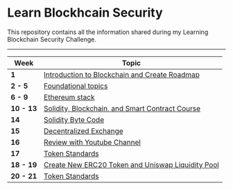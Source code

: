 # Learn Blockhcain Security

This repository contains all the information shared during my Learning Blockchain Security Challenge.

-------
Week | Topic
------- | ---
**1** | [Introduction to Blockchain and Create Roadmap](weeks/week001.md)
**2 - 5** | [Foundational topics](weeks/week002-5.md)
**6 - 9** | [Ethereum stack](weeks/week006-9.md)
**10 - 13** | [Solidity, Blockchain, and Smart Contract Course](weeks/week010-13.md)
**14** | [Solidity Byte Code](weeks/week014.md)
**15** | [Decentralized Exchange](weeks/week015.md)
**16** | [Review with Youtube Channel](weeks/week016.md)
**17** | [Token Standards](weeks/week017.md)
**18 - 19** | [Create New ERC20 Token and Uniswap Liquidity Pool](weeks/week018-19.md)
**20 - 21** | [Token Standards](weeks/week020-21.md)


